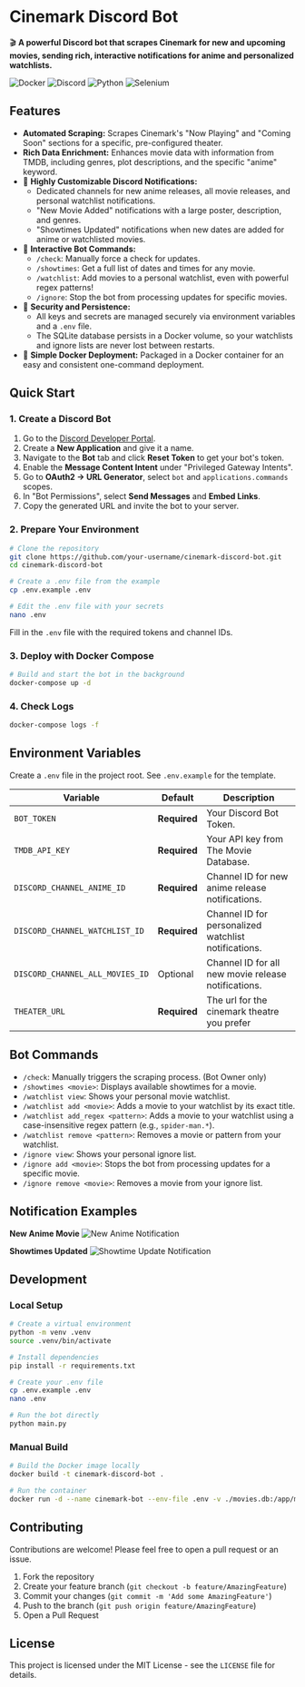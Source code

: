 # Cinemark Discord Bot

🎬 **A powerful Discord bot that scrapes Cinemark for new and upcoming movies, sending rich, interactive notifications for anime and personalized watchlists.**

![Docker](https://img.shields.io/badge/docker-%230db7ed.svg?style=for-the-badge&logo=docker&logoColor=white)
![Discord](https://img.shields.io/badge/Discord-%235865F2.svg?style=for-the-badge&logo=discord&logoColor=white)
![Python](https://img.shields.io/badge/python-3670A0?style=for-the-badge&logo=python&logoColor=ffdd54)
![Selenium](https://img.shields.io/badge/Selenium-43B02A?style=for-the-badge&logo=selenium&logoColor=white)

## Features

-  **Automated Scraping:** Scrapes Cinemark's "Now Playing" and "Coming Soon" sections for a specific, pre-configured theater.
-  **Rich Data Enrichment:** Enhances movie data with information from TMDB, including genres, plot descriptions, and the specific "anime" keyword.
- 📨 **Highly Customizable Discord Notifications:**
  - Dedicated channels for new anime releases, all movie releases, and personal watchlist notifications.
  - "New Movie Added" notifications with a large poster, description, and genres.
  - "Showtimes Updated" notifications when new dates are added for anime or watchlisted movies.
- 🤖 **Interactive Bot Commands:**
  - `/check`: Manually force a check for updates.
  - `/showtimes`: Get a full list of dates and times for any movie.
  - `/watchlist`: Add movies to a personal watchlist, even with powerful regex patterns!
  - `/ignore`: Stop the bot from processing updates for specific movies.
- 🔐 **Security and Persistence:**
  - All keys and secrets are managed securely via environment variables and a `.env` file.
  - The SQLite database persists in a Docker volume, so your watchlists and ignore lists are never lost between restarts.
- 🚀 **Simple Docker Deployment:** Packaged in a Docker container for an easy and consistent one-command deployment.

## Quick Start

### 1. Create a Discord Bot
1.  Go to the [Discord Developer Portal](https://discord.com/developers/applications).
2.  Create a **New Application** and give it a name.
3.  Navigate to the **Bot** tab and click **Reset Token** to get your bot's token.
4.  Enable the **Message Content Intent** under "Privileged Gateway Intents".
5.  Go to **OAuth2 -> URL Generator**, select `bot` and `applications.commands` scopes.
6.  In "Bot Permissions", select **Send Messages** and **Embed Links**.
7.  Copy the generated URL and invite the bot to your server.

### 2. Prepare Your Environment
```bash
# Clone the repository
git clone https://github.com/your-username/cinemark-discord-bot.git
cd cinemark-discord-bot

# Create a .env file from the example
cp .env.example .env

# Edit the .env file with your secrets
nano .env
```
Fill in the `.env` file with the required tokens and channel IDs.

### 3. Deploy with Docker Compose
```bash
# Build and start the bot in the background
docker-compose up -d
```

### 4. Check Logs
```bash
docker-compose logs -f
```

## Environment Variables

Create a `.env` file in the project root. See `.env.example` for the template.

| Variable | Default | Description |
|---|---|---|
| `BOT_TOKEN` | **Required** | Your Discord Bot Token. |
| `TMDB_API_KEY` | **Required** | Your API key from The Movie Database. |
| `DISCORD_CHANNEL_ANIME_ID` | **Required** | Channel ID for new anime release notifications. |
| `DISCORD_CHANNEL_WATCHLIST_ID` | **Required** | Channel ID for personalized watchlist notifications. |
| `DISCORD_CHANNEL_ALL_MOVIES_ID` | Optional | Channel ID for all new movie release notifications. |
| `THEATER_URL` | **Required** | The url for the cinemark theatre you prefer |

## Bot Commands

- `/check`: Manually triggers the scraping process. (Bot Owner only)
- `/showtimes <movie>`: Displays available showtimes for a movie.
- `/watchlist view`: Shows your personal movie watchlist.
- `/watchlist add <movie>`: Adds a movie to your watchlist by its exact title.
- `/watchlist add_regex <pattern>`: Adds a movie to your watchlist using a case-insensitive regex pattern (e.g., `spider-man.*`).
- `/watchlist remove <pattern>`: Removes a movie or pattern from your watchlist.
- `/ignore view`: Shows your personal ignore list.
- `/ignore add <movie>`: Stops the bot from processing updates for a specific movie.
- `/ignore remove <movie>`: Removes a movie from your ignore list.

## Notification Examples

**New Anime Movie**
![New Anime Notification](https://i.imgur.com/your-image-link-here.png)

**Showtimes Updated**
![Showtime Update Notification](https://i.imgur.com/your-image-link-here.png)

## Development

### Local Setup
```bash
# Create a virtual environment
python -m venv .venv
source .venv/bin/activate

# Install dependencies
pip install -r requirements.txt

# Create your .env file
cp .env.example .env
nano .env

# Run the bot directly
python main.py
```

### Manual Build
```bash
# Build the Docker image locally
docker build -t cinemark-discord-bot .

# Run the container
docker run -d --name cinemark-bot --env-file .env -v ./movies.db:/app/movies.db cinemark-discord-bot
```

## Contributing

Contributions are welcome! Please feel free to open a pull request or an issue.

1. Fork the repository
2. Create your feature branch (`git checkout -b feature/AmazingFeature`)
3. Commit your changes (`git commit -m 'Add some AmazingFeature'`)
4. Push to the branch (`git push origin feature/AmazingFeature`)
5. Open a Pull Request

## License

This project is licensed under the MIT License - see the `LICENSE` file for details.
